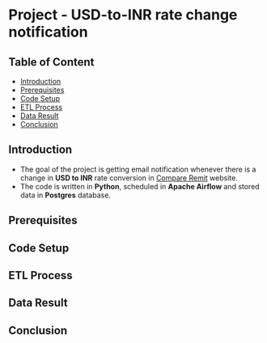 # Project - USD-to-INR rate change notification

## Table of Content

- [Introduction](#introduction)
- [Prerequisites](#prerequisites)
- [Code Setup](#codesetup)
- [ETL Process](#etlprocess)
- [Data Result](#dataresult)
- [Conclusion](#conclusion)

## Introduction
- The goal of the project is getting email notification whenever there is a change in **USD to INR** rate conversion in [Compare Remit](https://www.compareremit.com/todays-best-dollar-to-rupee-exchange-rate/) website. 
- The code is written in **Python**, scheduled in **Apache Airflow** and stored data in **Postgres** database.

## Prerequisites

## Code Setup

## ETL Process

## Data Result

## Conclusion

